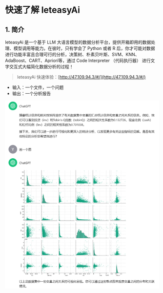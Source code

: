 # 快速了解 leteasyAi

## 1. 简介

leteasyAi 是一个基于 LLM 大语言模型的数据分析平台，提供开箱即用的数据处理、模型调用等能力。在彼时，只有学会了 Python 或者 R 后，你才可能对数据进行功能丰富且合理可行的分析，决策树、朴素贝叶斯、SVM、KNN、AdaBoost、CART、Apriori等，通过 Code Interpreter （代码执行器） 进行文字交互式大幅简化数据分析的过程！


> leteasyAi 快速体验：[http://47.109.94.3/#/](http://47.109.94.3/#/)

- 输入：一个文件，一个问题  
- 输出：一个分析报告

![img.png](./README_assets/example.png)


